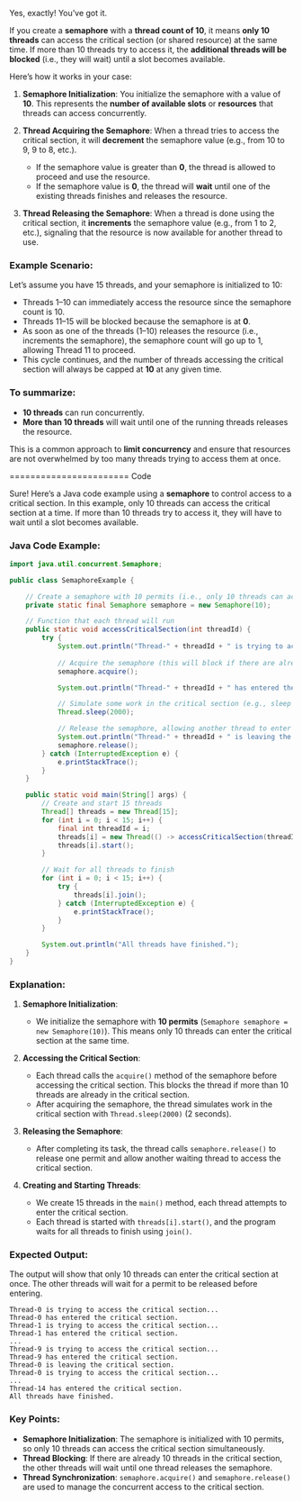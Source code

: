Yes, exactly! You’ve got it.

If you create a **semaphore** with a **thread count of 10**, it means **only 10 threads** can access the critical section (or shared resource) at the same time. If more than 10 threads try to access it, the **additional threads will be blocked** (i.e., they will wait) until a slot becomes available.

Here’s how it works in your case:

1. **Semaphore Initialization**:
   You initialize the semaphore with a value of **10**. This represents the **number of available slots** or **resources** that threads can access concurrently.

2. **Thread Acquiring the Semaphore**:
   When a thread tries to access the critical section, it will **decrement** the semaphore value (e.g., from 10 to 9, 9 to 8, etc.).

    * If the semaphore value is greater than **0**, the thread is allowed to proceed and use the resource.
    * If the semaphore value is **0**, the thread will **wait** until one of the existing threads finishes and releases the resource.

3. **Thread Releasing the Semaphore**:
   When a thread is done using the critical section, it **increments** the semaphore value (e.g., from 1 to 2, etc.), signaling that the resource is now available for another thread to use.

### Example Scenario:

Let’s assume you have 15 threads, and your semaphore is initialized to 10:

* Threads 1–10 can immediately access the resource since the semaphore count is 10.
* Threads 11–15 will be blocked because the semaphore is at **0**.
* As soon as one of the threads (1–10) releases the resource (i.e., increments the semaphore), the semaphore count will go up to 1, allowing Thread 11 to proceed.
* This cycle continues, and the number of threads accessing the critical section will always be capped at **10** at any given time.

### To summarize:

* **10 threads** can run concurrently.
* **More than 10 threads** will wait until one of the running threads releases the resource.

This is a common approach to **limit concurrency** and ensure that resources are not overwhelmed by too many threads trying to access them at once.




=======================
Code 


Sure! Here’s a Java code example using a **semaphore** to control access to a critical section. In this example, only 10 threads can access the critical section at a time. If more than 10 threads try to access it, they will have to wait until a slot becomes available.

### Java Code Example:

```java
import java.util.concurrent.Semaphore;

public class SemaphoreExample {

    // Create a semaphore with 10 permits (i.e., only 10 threads can access the critical section)
    private static final Semaphore semaphore = new Semaphore(10);

    // Function that each thread will run
    public static void accessCriticalSection(int threadId) {
        try {
            System.out.println("Thread-" + threadId + " is trying to access the critical section...");
            
            // Acquire the semaphore (this will block if there are already 10 threads in the critical section)
            semaphore.acquire();

            System.out.println("Thread-" + threadId + " has entered the critical section.");

            // Simulate some work in the critical section (e.g., sleep for 2 seconds)
            Thread.sleep(2000);

            // Release the semaphore, allowing another thread to enter
            System.out.println("Thread-" + threadId + " is leaving the critical section.");
            semaphore.release();
        } catch (InterruptedException e) {
            e.printStackTrace();
        }
    }

    public static void main(String[] args) {
        // Create and start 15 threads
        Thread[] threads = new Thread[15];
        for (int i = 0; i < 15; i++) {
            final int threadId = i;
            threads[i] = new Thread(() -> accessCriticalSection(threadId));
            threads[i].start();
        }

        // Wait for all threads to finish
        for (int i = 0; i < 15; i++) {
            try {
                threads[i].join();
            } catch (InterruptedException e) {
                e.printStackTrace();
            }
        }

        System.out.println("All threads have finished.");
    }
}
```

### Explanation:

1. **Semaphore Initialization**:

    * We initialize the semaphore with **10 permits** (`Semaphore semaphore = new Semaphore(10)`). This means only 10 threads can enter the critical section at the same time.

2. **Accessing the Critical Section**:

    * Each thread calls the `acquire()` method of the semaphore before accessing the critical section. This blocks the thread if more than 10 threads are already in the critical section.
    * After acquiring the semaphore, the thread simulates work in the critical section with `Thread.sleep(2000)` (2 seconds).

3. **Releasing the Semaphore**:

    * After completing its task, the thread calls `semaphore.release()` to release one permit and allow another waiting thread to access the critical section.

4. **Creating and Starting Threads**:

    * We create 15 threads in the `main()` method, each thread attempts to enter the critical section.
    * Each thread is started with `threads[i].start()`, and the program waits for all threads to finish using `join()`.

### Expected Output:

The output will show that only 10 threads can enter the critical section at once. The other threads will wait for a permit to be released before entering.

```
Thread-0 is trying to access the critical section...
Thread-0 has entered the critical section.
Thread-1 is trying to access the critical section...
Thread-1 has entered the critical section.
...
Thread-9 is trying to access the critical section...
Thread-9 has entered the critical section.
Thread-0 is leaving the critical section.
Thread-0 is trying to access the critical section...
...
Thread-14 has entered the critical section.
All threads have finished.
```

### Key Points:

* **Semaphore Initialization**: The semaphore is initialized with 10 permits, so only 10 threads can access the critical section simultaneously.
* **Thread Blocking**: If there are already 10 threads in the critical section, the other threads will wait until one thread releases the semaphore.
* **Thread Synchronization**: `semaphore.acquire()` and `semaphore.release()` are used to manage the concurrent access to the critical section.
